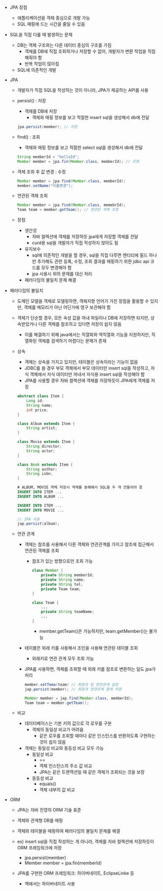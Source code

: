- JPA 장점
    - 애플리케이션을 객체 중심으로 개발 가능
    - SQL 매핑에 드는 시간을 줄일 수 있음

- SQL을 직접 다룰 때 발생하는 문제
    - DB는 객체 구조와는 다른 데이터 중심의 구조를 가짐
        - 객체를 DB에 직접 조회하거나 저장할 수 없어, 개발자가 변환 작업을 직접 해줘야 함
        - 반복 작업이 많아짐
    - SQL에 의존적인 개발

- JPA
    - 개발자가 직접 SQL을 작성하는 것이 아니라, JPA가 제공하는 API를 사용
    - persist() : 저장
        - 객체를 DB에 저장
            - 객체와 매핑 정보를 보고 적절한 insert sql을 생성해서 db에 전달
        
        ```java
        jpa.persist(member); // 저장
        ```
        
    - find() : 조회
        - 객체와 매핑 정보를 보고 적절한 select sql을 생성해서 db에 전달
        
        ```java
        String memberId = "helloId";
        Member member = jpa.fin(Member.class, memberId); // 조회
        ```
        
    - 객체 조회 후 값 변경 : 수정
        
        ```java
        Member member = jpa.find(Member.class, memberId);
        member.setName("이름변경");
        ```
        
    - 연관된 객체 조회
        
        ```java
        Member member = jpa.find(Member.class, memebrId);
        Team team = member.getTeam(); // 연관된 객체 조회
        ```
        
    
    - 장점
        - 생산성
            - 자바 컬렉션에 객체를 저장하듯 jpa에게 저장할 객체를 전달
            - curd용 sql을 개발자가 직접 작성하지 않아도 됨
        - 유지보수
            - sql에 의존적인 개발을 할 경우, sql을 직접 다루면 엔티티에 필드 하나만 추가해도 관련 등록, 수정, 조회 결과를 매핑하기 위한 jdbc api 코드를 모두 변경해야 함
            - jpa 사용시 위의 문제를 대신 처리
        - 패러다임의 불일치 문제 해결
        
- 패러다임의 불일치
    - 도메인 모델을 객체로 모델링하면, 객체지향 언어가 가진 장점을 활용할 수 있지만, 객체를 메모리가 아닌 어딘가에 영구 보관해야 함
    - 객체가 단순할 경우, 모든 속성 값을 꺼내 파일이나 DB에 저장하면 되지만, 상속받았거나 다른 객체를 참조하고 있다면 저장이 쉽지 않음
        - 이를 해결하기 위해 java에서는 직열화와 역직열화 기능을 지원하지만, 직열화된 객체를 검색하기 어렵다는 문제가 존재
    
    - 상속
        - 객체는 상속을 가지고 있지만, 테이블은 상속이라는 기능이 없음
        - JDBC를 쓸 경우 부모 객체에서 부모 데이터만 insert sql을 작성하고, 자식 객체에서 자식 데이터만 꺼내서 자식용 insert sql을 작성해야 함
        - JPA를 사용할 경우 자바 컬렉션에 객체를 저장하듯이 JPA에게 객체를 저장
        
        ```java
        abstract class Item {
        	Long id;
        	String name;
        	int price;
        }
        
        class Album extends Item {
        	String artist;
        }
        
        class Movie extends Item {
        	String director;
        	String actor;
        }
        
        class Book extends Item {
        	String author;
        	String isbn;
        }
        ```
        
        ```sql
        # ALBUM, MOVIE 객체 저장시 객체를 분해해서 SQL을 두 개 만들어야 함
        INSERT INTO ITEM ...
        INSERT INTO ALBUM ...
        
        INSERT INTO ITEM ...
        INSERT INTO MOVIE ...
        ```
        
        ```java
        // JPA 사용
        jap.persist(album);
        ```
        
    - 연관 관계
        - 객체는 참조를 사용해서 다른 객체와 연관관계를 가지고 참조에 접근해서 연관된 객체를 조회
            - 참조가 있는 방향으로만 조회 가능
                
                ```java
                class Member {
                	private String memberId;
                	private String name;
                	private String tel;
                	private Team team;
                }
                
                class Team {
                	...
                	private String teamName;
                	...
                }
                ```
                
                - member.getTeam()은 가능하지만, team.getMember()는 불가능
        - 테이블은 외래 키를 사용해서 조인을 사용해 연관된 테이블 조회
            - 외래키로 연관 관계 모두 조회 가능
        - JPA를 사용하면, 객체를 조회할 때 외래 키를 참조로 변환하는 일도 jpa가 처리
            
            ```java
            member.setTema(team) // 회원과 팀 연관관계 설정
            jap.persist(member); // 회원과 연관관계 함께 저장
            
            Member member = jap.find(Member.class, memberId);
            Team team = member.getTeam(); 
            ```
            
    
    - 비교
        - 데이터베이스는 기본 키의 값으로 각 로우를 구분
            - 객체의 동일성 비교가 어려움
                - 같은 로우를 조회할 때마다 같은 인스턴스를 반환하도록 구현하는 것이 쉽지 않음
        - 객체는 동일성 비교와 동등성 비교 모두 가능
            - 동일성 비교
                - ==
                - 객체 인스턴스의 주소 값 비교
                - JPA는 같은 트랜잭션일 때 같은 객체가 조회되는 것을 보장
            - 동등성 비교
                - equals()
                - 객체 내부의 값 비교
    
- ORM
    - JPA는 자바 진영의 ORM 기술 표준
    - 객체와 관계형 DB를 매핑
    - 객체와 테이블을 매핑하여 패러다임의 불일치 문제를 해결
    - ex) insert sql을 직접 작성하는 게 아니라, 객체를 자바 컬렉션에 저장하듯이 ORM 프레임워크에 저장
        - jpa.persist(member)
        - Member member = jpa.fin(memberId)
    
    - JPA를 구현한 ORM 프레임워크: 하이버네이트, EclipseLinke 등
        - 책에서는 하이버네이트 사용
